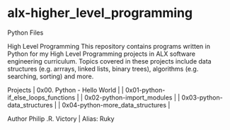 # alx-higher_level_programming
Python Files

High Level Programming
This repository contains programs written in Python for my High Level Programming projects in ALX software engineering curriculum. Topics covered in these projects include data structures (e.g. arrrays, linked lists, binary trees), algorithms (e.g. searching, sorting) and more.

Projects
| 0x00. Python - Hello World | | 0x01-python-if_else_loops_functions | | 0x02-python-import_modules | | 0x03-python-data_structures | | 0x04-python-more_data_structures |

Author
Philip .R. Victory | Alias: Ruky
